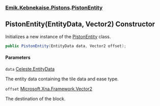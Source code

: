 ### [Emik.Kebnekaise.Pistons](Emik.Kebnekaise.Pistons.md 'Emik.Kebnekaise.Pistons').[PistonEntity](PistonEntity.md 'Emik.Kebnekaise.Pistons.PistonEntity')

## PistonEntity(EntityData, Vector2) Constructor

Initializes a new instance of the [PistonEntity](PistonEntity.md 'Emik.Kebnekaise.Pistons.PistonEntity') class.

```csharp
public PistonEntity(EntityData data, Vector2 offset);
```
#### Parameters

<a name='Emik.Kebnekaise.Pistons.PistonEntity.PistonEntity(EntityData,Vector2).data'></a>

`data` [Celeste.EntityData](https://docs.microsoft.com/en-us/dotnet/api/Celeste.EntityData 'Celeste.EntityData')

The entity data containing the tile data and ease type.

<a name='Emik.Kebnekaise.Pistons.PistonEntity.PistonEntity(EntityData,Vector2).offset'></a>

`offset` [Microsoft.Xna.Framework.Vector2](https://docs.microsoft.com/en-us/dotnet/api/Microsoft.Xna.Framework.Vector2 'Microsoft.Xna.Framework.Vector2')

The destination of the block.